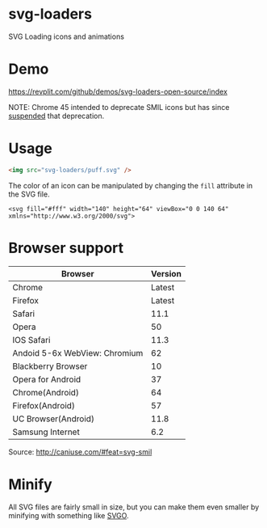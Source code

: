 # svg-loaders
SVG Loading icons and animations

Demo
===========

https://revplit.com/github/demos/svg-loaders-open-source/index

NOTE: Chrome 45 intended to deprecate SMIL icons but has since [suspended](https://groups.google.com/a/chromium.org/forum/#!topic/blink-dev/5o0yiO440LM%5B126-150%5D) that deprecation.

Usage
===========

```html
<img src="svg-loaders/puff.svg" />
```

The color of an icon can be manipulated by changing the `fill` attribute in the SVG file.

```
<svg fill="#fff" width="140" height="64" viewBox="0 0 140 64" xmlns="http://www.w3.org/2000/svg">
```

Browser support
===========

| Browser | Version |
| --- | --- |
| Chrome | Latest |
| Firefox | Latest |
| Safari | 11.1 |
| Opera | 50 |
| IOS Safari | 11.3 |
| Andoid 5-6x WebView: Chromium  | 62 |
| Blackberry Browser | 10 |
| Opera for Android | 37 |
| Chrome(Android) | 64 |
| Firefox(Android) | 57 |
| UC Browser(Android) | 11.8 |
| Samsung Internet | 6.2 |



Source: http://caniuse.com/#feat=svg-smil

Minify
===========
All SVG files are fairly small in size, but you can make them even smaller by minifying with something like [SVGO](https://github.com/svg/svgo).
